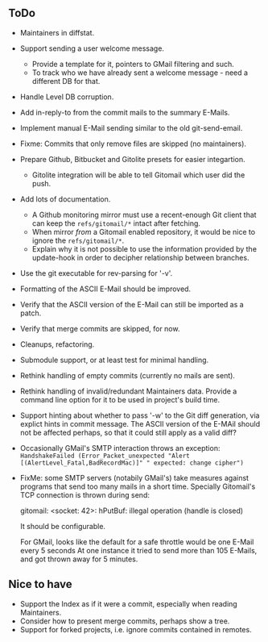## ToDo

* Maintainers in diffstat.
* Support sending a user welcome message.
    * Provide a template for it, pointers to GMail filtering and such.
    * To track who we have already sent a welcome message - need a different DB for that.
* Handle Level DB corruption.
* Add in-reply-to from the commit mails to the summary E-Mails.
* Implement manual E-Mail sending similar to the old git-send-email.
* Fixme: Commits that only remove files are skipped (no maintainers).
* Prepare Github, Bitbucket and Gitolite presets for easier integartion.
    * Gitolite integration will be able to tell Gitomail which user did the push.
* Add lots of documentation.
  * A Github monitoring mirror must use a recent-enough Git client that can keep
    the `refs/gitomail/*` intact after fetching.
  * When mirror *from* a Gitomail enabled repository, it would be nice to ignore
    the `refs/gitomail/*`.
  * Explain why it is not possible to use the information provided by the update-hook
    in order to decipher relationship between branches.
* Use the git executable for rev-parsing for '-v'.
* Formatting of the ASCII E-Mail should be improved.
* Verify that the ASCII version of the E-Mail can still be imported as a patch.
* Verify that merge commits are skipped, for now.
* Cleanups, refactoring.
* Submodule support, or at least test for minimal handling.
* Rethink handling of empty commits (currently no mails are sent).
* Rethink handling of invalid/redundant Maintainers data. Provide a command line
  option for it to be used in project's build time.
* Support hinting about whether to pass '-w' to the Git diff generation, via
  explict hints in commit message. The ASCII version of the E-MAil should not be 
  affected perhaps, so that it could still apply as a valid diff?
* Occasionally GMail's SMTP interaction throws an exception:
  `HandshakeFailed (Error_Packet_unexpected "Alert [(AlertLevel_Fatal,BadRecordMac)]" " expected: change cipher")`
* FixMe: some SMTP servers (notabily GMail's) take measures against programs
  that send too many mails in a short time. Specially Gitomail's TCP connection
  is thrown during send:

     gitomail: <socket: 42>: hPutBuf: illegal operation (handle is closed)

  It should be configurable.

  For GMail, looks like the default for a safe throttle would be one E-Mail every 5 seconds
  At one instance it tried to send more than 105 E-Mails, and got thrown away for 5 minutes.
  

## Nice to have

* Support the Index as if it were a commit, especially when reading Maintainers.
* Consider how to present merge commits, perhaps show a tree.
* Support for forked projects, i.e. ignore commits contained in remotes.
